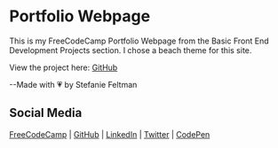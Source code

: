 # Portfolio Webpage
This is my FreeCodeCamp Portfolio Webpage from the Basic Front End Development Projects section. I chose a beach theme for this site.

View the project here: [GitHub](https://stefaniedev.github.io/freecodecamp-coursework/0-legacy-front-end-development-certification/4-basic-front-end-development-projects/2-build-a-personal-portfolio-webpage/)

--Made with 💗 by Stefanie Feltman

## Social Media
[FreeCodeCamp](https://www.freecodecamp.org/stefaniedev) |
[GitHub](https://github.com/stefaniedev) |
[LinkedIn](https://www.linkedin.com/in/stefaniefeltman/) |
[Twitter](https://twitter.com/stefaniedev) |
[CodePen](https://codepen.io/stefaniedev/)
